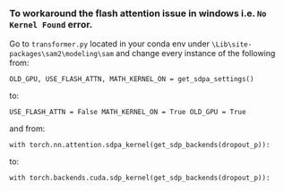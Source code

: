 ### To workaround the flash attention issue in windows i.e. `No Kernel Found` error.
Go to `transformer.py` located in your conda env under `\Lib\site-packages\sam2\modeling\sam`
and change every instance of the following from:

`OLD_GPU, USE_FLASH_ATTN, MATH_KERNEL_ON = get_sdpa_settings()`

to:

`USE_FLASH_ATTN = False
MATH_KERNEL_ON = True
OLD_GPU = True`

and from:

`with torch.nn.attention.sdpa_kernel(get_sdp_backends(dropout_p)):`

to:

`with torch.backends.cuda.sdp_kernel(get_sdp_backends(dropout_p)):`
